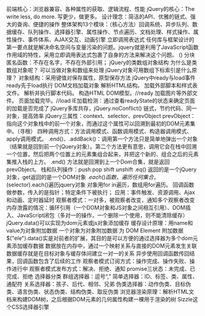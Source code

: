 前端核心：浏览器兼容、各种属性的获取、逻辑流程、性能
jQuery的核心：The write less, do more. 写更少，做更多。
设计理念：简洁的API、优雅的链式、强大的查询、便捷的操作
整体架构13个模块：（核心方法）回调系统、异步队列、数据缓存、队列操作、选择器引擎、属性操作、节点遍历、文档处理、样式操作、属性操作、事件体系、AJAX交互、动画引擎
立即调用表达式
任何库与框架设计的第一要点就是解决命名空间与变量污染的问题。jquery就是利用了JavaScript函数作用域的特性，采用立即调用表达式包裹了自身的方法来解决这个问题。
() 分块匿名函数：不存在名字，不存在外部引用；
jQuery的类数组对象结构
为什么是类数组对象呢？  可以当做对象和数组来处理
jQuery对象可用数组下标索引是什么原理？  对象结构：采用键值对保存属性，原型保存方法
jQuery中ready与load事件
ready先于load执行
DOM文档加载对象
解析HTML结构。
加载外部脚本和样式表文件。
解析并执行脚本代码。
构造HTML DOM模型。//ready
加载图片等外部文件。
页面加载完毕。//load
IE加载检测：通过查看readyState的状态来确定页面的加载是否完成了
jQuery多库共存，jQuery.noConflict()
链式，节约代码、同一对象，提高效率
jQuery三属性：context、selector、prevObject
prevObject：指向这个对象栈中的前一个对象，而通过这个属性可以回溯到最初的DOM元素集中。（寻根）
四种调用方式：方法调用模式、函数调用模式、构造器调用模式、apply调用模式。
.end()、.addBack()：调用第一个方法只是简单地弹出一个对象（结果就是回到前一个jQuery对象）。第二个方法更有意思，调用它会在栈中回溯一个位置，然后把两个位置上的元素集组合起来，并把这个新的、组合之后的元素集推入栈的上方。
.end() 方法就是回溯到上一个Dom合集，就是返回prevObject。
栈和队列操作：push pop shift unshift
.eq() 返回的是一个jQuery对象，get返回的是一个DOM对象
$.each()函数，遍历任何集合，$(selector).each()遍历jquery对象
对象用for in遍历，数组用for遍历。
回调函数做参数，传入的是指针；特定条件下被执行；
应用：事件触发、资源调用、Ajax和动画、定时器延时
观察者模式：一对多，被观察者改变，通知多个观察者改变
内存泄露的情况：循环引用（一个DOM对象和JS对象之间相互引用）、DOM插入、JavaScript闭包（多对一的操作，一个删除一个使用，则不能清除缓存）
jQuery.data()可以实现为dom元素或js对象添加缓存
缓存设计原理：用name和value为对象附加数据 一个对象为对象附加数据 为 DOM Element 附加数据
$("ele").data()实是对前者的扩展，其目的是可以方便的通过选择器为多个dom元素添加缓存数据
数据放在内存中，通过一个映射关系与直接的DOM元素发生关联
数据缓存就是在目标对象与缓存体间建立一对一的关系
异步使用回调函数传回结果，回调函数包含了后续的工作
观察者模式订阅方式：操作完成、操作失败、操作进行中
观察者模式发布方式：解决、拒绝、通知
promise三状态：未完成、已完成、拒绝
选择器分类
群组选择器：逗号“,”
简单选择器：ID、标签、类、属性、通配符
关系选择器：孩子、后代、相邻、兄弟
伪类选择器：动作伪类、目标伪类、语言伪类、状态伪类、结构伪类、取反伪类
浏览器渲染原理：解析HTML文档来构建DOM树，之后根据DOM元素的几何属性构建一棵用于渲染的树
Sizzle这个CSS选择器引擎
